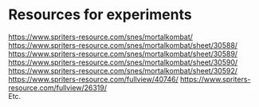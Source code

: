 # Resources for experiments

https://www.spriters-resource.com/snes/mortalkombat/<br>
https://www.spriters-resource.com/snes/mortalkombat/sheet/30588/<br>
https://www.spriters-resource.com/snes/mortalkombat/sheet/30589/<br>
https://www.spriters-resource.com/snes/mortalkombat/sheet/30590/<br>
https://www.spriters-resource.com/snes/mortalkombat/sheet/30592/<br>
https://www.spriters-resource.com/fullview/40746/
https://www.spriters-resource.com/fullview/26319/
<br>
Etc.
<br>
